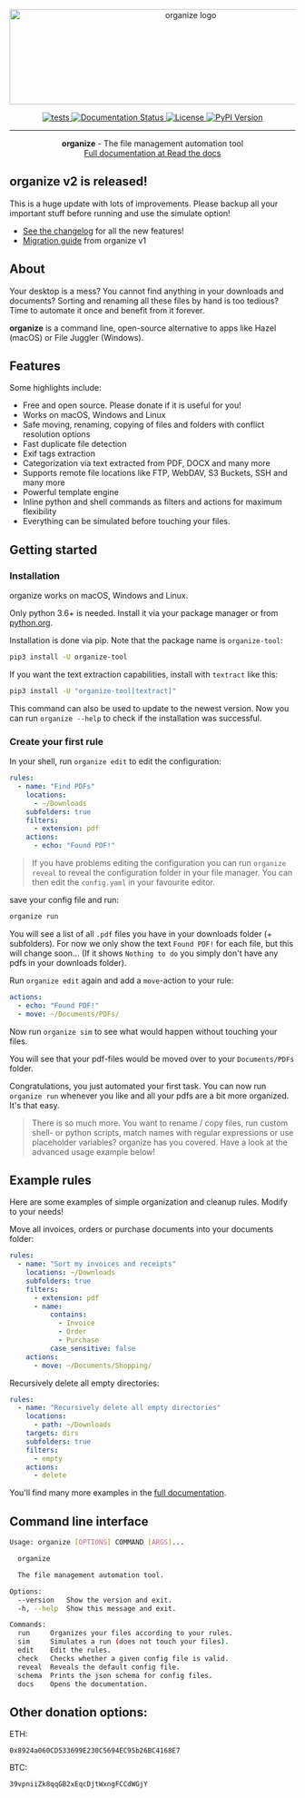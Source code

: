 <p align="center">
  <img width="623" height="168" src="https://github.com/tfeldmann/organize/raw/gh-pages/img/organize.svg?sanitize=true" alt="organize logo">
</p>

<div align="center">

<a href="https://github.com/tfeldmann/organize/actions/workflows/tests.yml">
  <img src="https://github.com/tfeldmann/organize/actions/workflows/tests.yml/badge.svg" title="tests">
</a>
<a href="https://organize.readthedocs.io/en/latest/?badge=latest">
  <img src="https://readthedocs.org/projects/organize/badge/?version=latest" title="Documentation Status">
</a>
<a href="https://github.com/tfeldmann/organize/blob/main/LICENSE.txt">
  <img src="https://img.shields.io/badge/license-MIT-blue.svg" title="License">
</a>
<a href="https://pypi.org/project/organize-tool/">
  <img src="https://img.shields.io/pypi/v/organize-tool" title="PyPI Version">
</a>

</div>

---

<p align="center"> <b>organize</b> - The file management automation tool
<br>
<a href="https://organize.readthedocs.io/" target="_blank">Full documentation at Read the docs</a>
</p>

## **organize v2 is released!**

This is a huge update with lots of improvements.
Please backup all your important stuff before running and use the simulate option!

- [See the changelog](https://organize.readthedocs.io/en/latest/changelog/#v200-2022-02-07) for all the new
  features!
- [Migration guide](https://organize.readthedocs.io/en/latest/updating-from-v1/) from organize v1

## About

Your desktop is a mess? You cannot find anything in your downloads and
documents? Sorting and renaming all these files by hand is too tedious?
Time to automate it once and benefit from it forever.

**organize** is a command line, open-source alternative to apps like Hazel (macOS)
or File Juggler (Windows).

## Features

Some highlights include:

- Free and open source. Please donate if it is useful for you!
- Works on macOS, Windows and Linux
- Safe moving, renaming, copying of files and folders with conflict resolution options
- Fast duplicate file detection
- Exif tags extraction
- Categorization via text extracted from PDF, DOCX and many more
- Supports remote file locations like FTP, WebDAV, S3 Buckets, SSH and many more
- Powerful template engine
- Inline python and shell commands as filters and actions for maximum flexibility
- Everything can be simulated before touching your files.

## Getting started

### Installation

organize works on macOS, Windows and Linux.

Only python 3.6+ is needed.
Install it via your package manager or from [python.org](https://python.org).

Installation is done via pip. Note that the package name is `organize-tool`:

```bash
pip3 install -U organize-tool
```

If you want the text extraction capabilities, install with `textract` like this:

```bash
pip3 install -U "organize-tool[textract]"
```

This command can also be used to update to the newest version. Now you can run `organize --help` to check if the installation was successful.

### Create your first rule

In your shell, run `organize edit` to edit the configuration:

```yaml
rules:
  - name: "Find PDFs"
    locations:
      - ~/Downloads
    subfolders: true
    filters:
      - extension: pdf
    actions:
      - echo: "Found PDF!"
```

> If you have problems editing the configuration you can run `organize reveal` to reveal the configuration folder in your file manager. You can then edit the `config.yaml` in your favourite editor.

save your config file and run:

```sh
organize run
```

You will see a list of all `.pdf` files you have in your downloads folder (+ subfolders).
For now we only show the text `Found PDF!` for each file, but this will change soon...
(If it shows `Nothing to do` you simply don't have any pdfs in your downloads folder).

Run `organize edit` again and add a `move`-action to your rule:

```yml
actions:
  - echo: "Found PDF!"
  - move: ~/Documents/PDFs/
```

Now run `organize sim` to see what would happen without touching your files.

You will see that your pdf-files would be moved over to your `Documents/PDFs` folder.

Congratulations, you just automated your first task. You can now run `organize run`
whenever you like and all your pdfs are a bit more organized. It's that easy.

> There is so much more. You want to rename / copy files, run custom shell- or python scripts, match names with regular expressions or use placeholder variables? organize has you covered. Have a look at the advanced usage example below!

## Example rules

Here are some examples of simple organization and cleanup rules. Modify to your needs!

Move all invoices, orders or purchase documents into your documents folder:

```yaml
rules:
  - name: "Sort my invoices and receipts"
    locations: ~/Downloads
    subfolders: true
    filters:
      - extension: pdf
      - name:
          contains:
            - Invoice
            - Order
            - Purchase
          case_sensitive: false
    actions:
      - move: ~/Documents/Shopping/
```

Recursively delete all empty directories:

```yaml
rules:
  - name: "Recursively delete all empty directories"
    locations:
      - path: ~/Downloads
    targets: dirs
    subfolders: true
    filters:
      - empty
    actions:
      - delete
```

<!--<details markdown="1">
  <summary markdown="1">Advanced example</summary>

This example shows some advanced features like placeholder variables, pluggable
actions, limited recursion through subfolders and filesystems (FTP and ZIP):

This rule:

- Searches recursively in your documents folder (three levels deep) and on a FTP server
- for files with **pdf** or **docx** extension
- that have a created timestamp
- Asks for user confirmation for each file
- Moves them according to their extensions and **created** timestamps:
- `script.docx` will be moved to `~/Documents/DOCX/2018-01/script.docx`
- `demo.pdf` will be moved to `~/Documents/PDF/2016-12/demo.pdf`
- If this new is already taken, a counter is appended to the filename ("rename_new")
- Creates a zip backup file on your desktop containing all files.

```yaml
rules:
  - name: "Download, cleanup and backup"
    locations:
      - path: ~/Documents
        max_depth: 3
      - path: ftps://demo:demo@demo.wftpserver.com
    filters:
      - extension:
          - pdf
          - docx
      - created
    actions:
      - confirm:
          msg: "Really continue?"
          default: true
      - move:
          dest: "~/Documents/{extension.upper()}/{created.strftime('%Y-%m')}/"
          on_conflict: rename_new
      - copy: "zip:///Users/thomas/Desktop/backup.zip"
```

</details>-->

You'll find many more examples in the <a href="https://tfeldmann.github.io/organize" target="_blank">full documentation</a>.

## Command line interface

```sh
Usage: organize [OPTIONS] COMMAND [ARGS]...

  organize

  The file management automation tool.

Options:
  --version   Show the version and exit.
  -h, --help  Show this message and exit.

Commands:
  run     Organizes your files according to your rules.
  sim     Simulates a run (does not touch your files).
  edit    Edit the rules.
  check   Checks whether a given config file is valid.
  reveal  Reveals the default config file.
  schema  Prints the json schema for config files.
  docs    Opens the documentation.
```

## Other donation options:

ETH:

```
0x8924a060CD533699E230C5694EC95b26BC4168E7
```

BTC:

```
39vpniiZk8qqGB2xEqcDjtWxngFCCdWGjY
```

